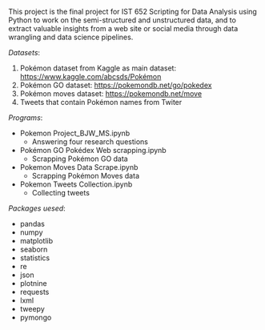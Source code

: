 This project is the final project for IST 652 Scripting for Data Analysis using Python to work on the semi-structured and unstructured data, and to extract valuable insights from a web site or social media through data wrangling and data science pipelines.


*Datasets*:
1. Pokémon dataset from Kaggle as main dataset:  https://www.kaggle.com/abcsds/Pokémon
2. Pokémon GO dataset: https://pokemondb.net/go/pokedex
3. Pokémon moves dataset:  https://pokemondb.net/move
4. Tweets that contain Pokémon names from Twiter
  
 
   
*Programs*:  
* Pokemon Project_BJW_MS.ipynb  
     - Answering four research questions  
* Pokémon GO Pokédex Web scrapping.ipynb  
     - Scrapping Pokémon GO data  
* Pokemon Moves Data Scrape.ipynb  
     - Scrapping Pokémon Moves data  
* Pokemon Tweets Collection.ipynb  
     - Collecting tweets  
    
  

*Packages uesed*:  
* pandas  
* numpy  
* matplotlib  
* seaborn  
* statistics  
* re  
* json  
* plotnine  
* requests  
* lxml  
* tweepy  
* pymongo  
